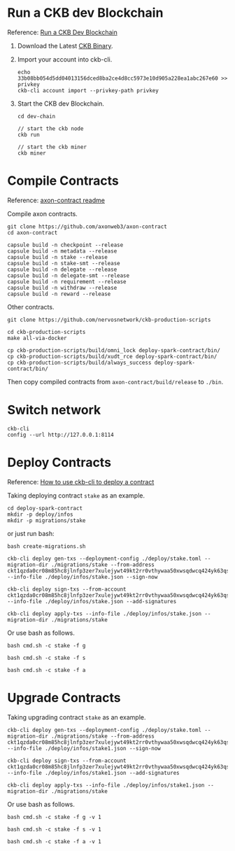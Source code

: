 # Run a CKB dev Blockchain

Reference: [Run a CKB Dev Blockchain](https://docs.nervos.org/docs/basics/guides/devchain)

1. Download the Latest [CKB Binary](https://github.com/nervosnetwork/ckb/releases/tag/v0.111.0-rc8).

2. Import your account into ckb-cli.

   ```
   echo 33b08bb054d5dd04013156dced8ba2ce4d8cc5973e10d905a228ea1abc267e60 >> privkey
   ckb-cli account import --privkey-path privkey
   ```

3. Start the CKB dev Blockchain.

   ```
   cd dev-chain
   
   // start the ckb node
   ckb run
   
   // start the ckb miner
   ckb miner
   ```

# Compile Contracts

Reference: [axon-contract readme](https://github.com/axonweb3/axon-contract/tree/main)

Compile axon contracts.

```
git clone https://github.com/axonweb3/axon-contract
cd axon-contract

capsule build -n checkpoint --release
capsule build -n metadata --release
capsule build -n stake --release
capsule build -n stake-smt --release
capsule build -n delegate --release
capsule build -n delegate-smt --release
capsule build -n requirement --release
capsule build -n withdraw --release
capsule build -n reward --release
```

Other contracts.

```
git clone https://github.com/nervosnetwork/ckb-production-scripts

cd ckb-production-scripts
make all-via-docker 

cp ckb-production-scripts/build/omni_lock deploy-spark-contract/bin/
cp ckb-production-scripts/build/xudt_rce deploy-spark-contract/bin/
cp ckb-production-scripts/build/always_success deploy-spark-contract/bin/
```

Then copy compiled contracts from `axon-contract/build/release` to `./bin`.

# Switch network

```
ckb-cli
config --url http://127.0.0.1:8114
```

# Deploy Contracts

Reference: [How to use ckb-cli to deploy a contract](https://github.com/nervosnetwork/ckb-cli/wiki/Deploy-contracts#generate-the-update-transaction)

Taking deploying contract `stake` as an example.

```
cd deploy-spark-contract
mkdir -p deploy/infos
mkdir -p migrations/stake
```

or just run bash:
```
bash create-migrations.sh
```

```
ckb-cli deploy gen-txs --deployment-config ./deploy/stake.toml --migration-dir ./migrations/stake --from-address ckt1qzda0cr08m85hc8jlnfp3zer7xulejywt49kt2rr0vthywaa50xwsqdwcq424yk63qsagvnspjmtuukh4zt3j9cdgn4kv --info-file ./deploy/infos/stake.json --sign-now

ckb-cli deploy sign-txs --from-account ckt1qzda0cr08m85hc8jlnfp3zer7xulejywt49kt2rr0vthywaa50xwsqdwcq424yk63qsagvnspjmtuukh4zt3j9cdgn4kv --info-file ./deploy/infos/stake.json --add-signatures

ckb-cli deploy apply-txs --info-file ./deploy/infos/stake.json --migration-dir ./migrations/stake
```

Or use bash as follows.

```
bash cmd.sh -c stake -f g

bash cmd.sh -c stake -f s

bash cmd.sh -c stake -f a
```

# Upgrade Contracts

Taking upgrading contract `stake` as an example.

```
ckb-cli deploy gen-txs --deployment-config ./deploy/stake.toml --migration-dir ./migrations/stake --from-address ckt1qzda0cr08m85hc8jlnfp3zer7xulejywt49kt2rr0vthywaa50xwsqdwcq424yk63qsagvnspjmtuukh4zt3j9cdgn4kv --info-file ./deploy/infos/stake1.json --sign-now

ckb-cli deploy sign-txs --from-account ckt1qzda0cr08m85hc8jlnfp3zer7xulejywt49kt2rr0vthywaa50xwsqdwcq424yk63qsagvnspjmtuukh4zt3j9cdgn4kv --info-file ./deploy/infos/stake1.json --add-signatures

ckb-cli deploy apply-txs --info-file ./deploy/infos/stake1.json --migration-dir ./migrations/stake
```

Or use bash as follows.

```
bash cmd.sh -c stake -f g -v 1

bash cmd.sh -c stake -f s -v 1

bash cmd.sh -c stake -f a -v 1
```
